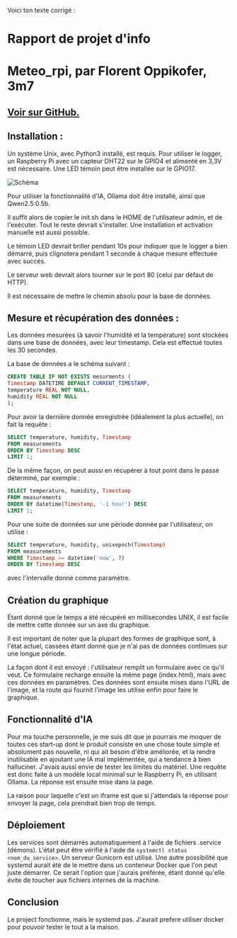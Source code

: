 Voici ton texte corrigé :

# Rapport de projet d'info

# Meteo\_rpi, par Florent Oppikofer, 3m7

## [Voir sur GitHub.](https://github.com/freenfox/meteo-rpi)

## Installation :

Un système Unix, avec Python3 installé, est requis. Pour utiliser le logger, un Raspberry Pi avec un capteur DHT22 sur le GPIO4 et alimenté en 3,3V est nécessaire. Une LED témoin peut être installée sur le GPIO17.

![Schéma](cirquit.png)

Pour utiliser la fonctionnalité d'IA, Ollama doit être installé, ainsi que Qwen2.5:0.5b.

Il suffit alors de copier le init.sh dans le HOME de l'utilisateur admin, et de l'exécuter. Tout le reste devrait s'installer. Une installation et activation manuelle est aussi possible.

Le témoin LED devrait briller pendant 10s pour indiquer que le logger a bien démarré, puis clignotera pendant 1 seconde à chaque mesure effectuée avec succès.

Le serveur web devrait alors tourner sur le port 80 (celui par défaut de HTTP).

Il est nécessaire de mettre le chemin absolu pour la base de données.

## Mesure et récupération des données :

Les données mesurées (à savoir l'humidité et la température) sont stockées dans une base de données, avec leur timestamp. Cela est effectué toutes les 30 secondes.

La base de données a le schéma suivant :

```sql
CREATE TABLE IF NOT EXISTS mesurments (
Timestamp DATETIME DEFAULT CURRENT_TIMESTAMP,
temperature REAL NOT NULL,
humidity REAL NOT NULL
);
```

Pour avoir la dernière donnée enregistrée (idéalement la plus actuelle), on fait la requête :

```sql
SELECT temperature, humidity, Timestamp  
FROM measurements  
ORDER BY Timestamp DESC  
LIMIT 1;
```

De la même façon, on peut aussi en récupérer à tout point dans le passé déterminé, par exemple :

```sql
SELECT temperature, humidity, Timestamp  
FROM measurements  
ORDER BY datetime(Timestamp, '-1 hour') DESC  
LIMIT 1;
```

Pour une suite de données sur une période donnée par l'utilisateur, on utilise :

```sql
SELECT temperature, humidity, unixepoch(Timestamp)  
FROM measurements  
WHERE Timestamp >= datetime('now', ?)  
ORDER BY Timestamp DESC
```

avec l'intervalle donné comme paramètre.

## Création du graphique

Étant donné que le temps a été récupéré en millisecondes UNIX, il est facile de mettre cette donnée sur un axe du graphique.

Il est important de noter que la plupart des formes de graphique sont, à l'état actuel, cassées étant donné que je n'ai pas de données continues sur une longue période.

La façon dont il est envoyé : l'utilisateur remplit un formulaire avec ce qu'il veut. Ce formulaire recharge ensuite la même page (index.html), mais avec ces données en paramètres. Ces données sont ensuite mises dans l'URL de l'image, et la route qui fournit l'image les utilise enfin pour faire le graphique.

## Fonctionnalité d'IA

Pour ma touche personnelle, je me suis dit que je pourrais me moquer de toutes ces start-up dont le produit consiste en une chose toute simple et absolument pas nouvelle, ni qui ait besoin d'être améliorée, et la rendre inutilisable en ajoutant une IA mal implémentée, qui a tendance à bien halluciner. J'avais aussi envie de tester les limites du matériel. Une requête est donc faite à un modèle local minimal sur le Raspberry Pi, en utilisant Ollama. La réponse est ensuite mise dans la page.

La raison pour laquelle c'est un iframe est que si j'attendais la réponse pour envoyer la page, cela prendrait bien trop de temps.

## Déploiement

Les services sont démarrés automatiquement à l'aide de fichiers .service (démons). L'état peut être vérifié à l'aide de `systemctl status <nom_du_service>`. Un serveur Gunicorn est utilisé. Une autre possibilité que systemd aurait été de le mettre dans un conteneur Docker que l'on peut juste démarrer. Ce serait l'option que j'aurais préférée, étant donné qu'elle évite de toucher aux fichiers internes de la machine.

## Conclusion
Le project fonctionne, mais le systemd pas. J'aurait prefere utiliser docker pour pouvoir tester le tout a la maison.
